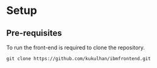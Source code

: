 # Setup

## Pre-requisites
To run the front-end is required to clone the repository.

    git clone https://github.com/kukulhan/ibmfrontend.git
